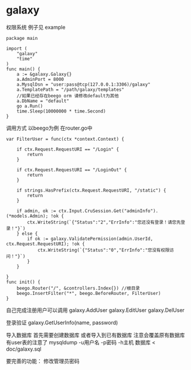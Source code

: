 galaxy
===============

权限系统
例子见  example

    package main

    import (
        "galaxy"
        "time"
    )
    func main() {
        a := &galaxy.Galaxy{}
        a.AdminPort = 8000
        a.MysqlDsn = "user:pass@tcp(127.0.0.1:3306)/galaxy"
        a.TemplatePath = "/path/galaxy/templates"
        //如果已经存在beego orm 请修改default为其他
        a.DbName = "default"
        go a.Run()
        time.Sleep(10000000 * time.Second)
    }

调用方式 以beego为例 在router.go中

    var FilterUser = func(ctx *context.Context) {

    	if ctx.Request.RequestURI == "/Login" {
    		return
    	}

    	if ctx.Request.RequestURI == "/LoginOut" {
    		return
    	}

    	if strings.HasPrefix(ctx.Request.RequestURI, "/static") {
    		return
    	}

    	if admin, ok := ctx.Input.CruSession.Get("adminInfo").(*models.Admin); !ok {
    		ctx.WriteString(`{"Status":"2","ErrInfo":"您还没有登录！请您先登录！"}`)
    	} else {
    		if ok := galaxy.ValidatePermission(admin.UserId, ctx.Request.RequestURI); !ok {
    		    ctx.WriteString(`{"Status":"0","ErrInfo":"您没有权限访问！"}`)
    		}
    	}

    }
    func init() {
        beego.Router("/", &controllers.Index{}) //根目录
        beego.InsertFilter("*", beego.BeforeRouter, FilterUser)
    }

自己完成注册用户可以调用
    galaxy.AddUser galaxy.EditUser galaxy.DelUser

登录验证
    galaxy.GetUserInfo(name, password)

导入数据库
    首先需要创建数据库
    或者导入到已有数据库 注意会覆盖原有数据库 有user表的注意了
    mysqldump -u用户名 -p密码 -h主机 数据库 < doc/galaxy.sql

要完善的功能：
    修改管理员密码